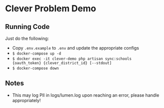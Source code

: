 # Clever Problem Demo

## Running Code

Just do the following:

  - Copy `.env.example` to `.env` and update the appropriate configs
  - `$ docker-compose up -d`
  - `$ docker exec -it clever-demo php artisan sync:schools {oauth_token} {clever_district_id} [--stdout]`
  - `$ docker-compose down`

## Notes

  - This may log PII in logs/lumen.log upon reaching an error, please handle appropriately!